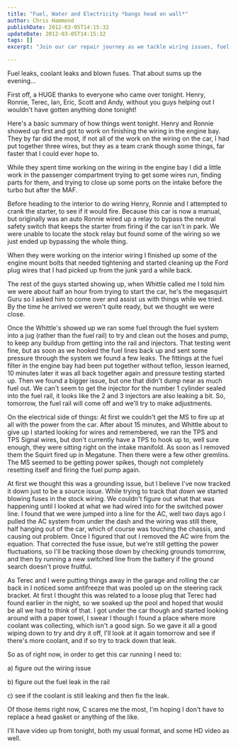 ```yaml
---
title: "Fuel, Water and Electricity *bangs head on wall*"
author: Chris Hammond
publishDate: 2012-03-05T14:15:32
updateDate: 2012-03-05T14:15:32
tags: []
excerpt: "Join our car repair journey as we tackle wiring issues, fuel leaks and coolant leaks with the help of friends. Pick up DIY car repair tips and lessons learned."

---
```

<p>Fuel leaks, coolant leaks and blown fuses. That about sums up the  evening...</p> <p>First off, a HUGE thanks to everyone who came over tonight. Henry,  Ronnie,&nbsp;Terec, Ian, Eric, Scott and Andy, without you guys helping out I  wouldn't have gotten&nbsp;anything done&nbsp;tonight!</p> <p>Here's a basic summary of how things went tonight. Henry and Ronnie showed up  first and got to work on finishing the wiring in the engine bay. They by far did  the most, if not all of the work on the wiring on the car, I had put together  three wires, but they as a team crank though some things, far faster that I  could ever hope to.</p> <p>While they spent time working on the wiring in the engine bay I did a little  work in the passenger compartment trying to get some wires run, finding parts  for them, and trying to close up some ports on the intake before the turbo but  after the MAF.</p> <p>Before heading to the interior to do wiring Henry, Ronnie and I attempted to  crank the starter, to see if it would fire. Because this car is now a manual,  but originally was an auto Ronnie wired up a relay to bypass the neutral safety  switch that keeps the starter from firing if the car isn't in park. We were  unable to locate the stock relay but found some of the wiring so we just ended  up bypassing the whole thing.</p> <p>When they were working on the interior wiring I finished up some of the  engine mount bolts that needed tightening and started cleaning up the Ford plug  wires that I had picked up from the junk yard a while back.</p> <p>The rest of the guys started showing up, when Whittle called me I told him we  were about half an hour from trying to start the car, he's the megasquirt Guru  so I asked him to come over and assist us with things while we tried. By the  time he arrived we weren't quite ready, but we thought we were close.</p> <p>Once the Whittle's showed up we ran some fuel through the fuel system into a  jug (rather than the fuel rail) to try and clean out the hoses and pump, to keep  any buildup from getting into the rail and injectors. That testing went fine,  but as soon as we hooked the fuel lines back up and sent some pressure through  the system we found a few leaks. The fittings at the fuel filter in the engine  bay had been put together without teflon, lesson learned, 10 minutes later it  was all back together again and pressure testing started up. Then we found a  bigger issue, but one that didn't dump near as much fuel out. We can't seem to  get the injector for the number 1 cylinder sealed into the fuel rail, it looks  like the 2 and 3 injectors are also leaking a bit. So, tomorrow, the fuel rail  will come off and we'll try to make adjustments.</p> <p>On the electrical side of things: At first we couldn't get the MS to fire up  at all with the power from the car. After about 15 minutes, and Whittle about to  give up I started looking for wires and remembered, we ran the TPS and TPS  Signal wires, but don't currently have a TPS to hook up to, well sure enough,  they were sitting right on the intake manifold. As soon as I removed them the  Squirt fired up in Megatune. Then there were a few other gremlins. The MS seemed  to be getting power spikes, though not completely resetting itself and firing  the fuel pump again.</p> <p>At first we thought this was a grounding issue, but I believe I've now  tracked it down just to be a source issue. While trying to track that down we  started blowing fuses in the stock wiring. We couldn't figure out what that was  happening until I looked at what we had wired into for the switched power line.  I found that we were jumped into a line for the AC, well two days ago I pulled  the AC system from under the dash and the wiring was still there, half hanging  out of the car, which of course was touching the chassis, and causing out  problem. Once I figured that out I removed the AC wire from the equation. That  corrected the fuse issue, but we're still getting the power fluctuations, so  I'll be tracking those down by checking grounds tomorrow, and then by running a  new switched line from the battery if the ground search doesn't prove  fruitful.</p> <p>As Terec and I were putting things away in the garage and rolling the car  back in I noticed some antifreeze that was pooled up on the steering rack  bracket. At first I thought this was related to a loose plug that Terec had  found earlier in the night, so we soaked up the pool and hoped that would be all  we had to think of that. I got under the car though and started looking around  with a paper towel, I swear I though I found a place where more coolant was  collecting, which isn't a good sign. So we gave it all a good wiping down to try  and dry it off, I'll look at it again tomorrow and see if there's more coolant,  and if so try to track down that leak.</p> <p>So as of right now, in order to get this car running I need to:</p> <p>a) figure out the wiring issue</p> <p>b) figure out the fuel leak in the rail</p> <p>c) see if the coolant is still leaking and then fix the leak.</p> <p>Of those items right now, C scares me the most, I'm hoping I don't have to  replace a head gasket or anything of the like.</p> <p>I'll have video up from tonight, both my usual format, and some HD video as well.</p>



